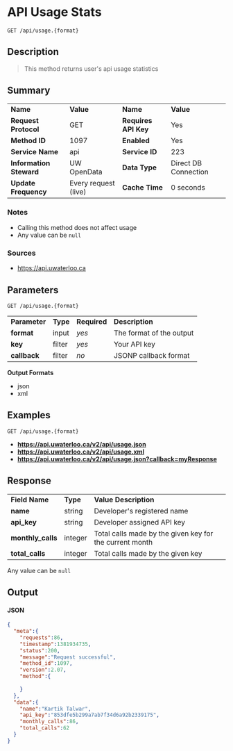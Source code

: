 # API Usage Stats

```
GET /api/usage.{format}
```

## Description

> This method returns user's api usage statistics

## Summary

<table>
  <tr>
    <td><b>Name</b></td>
    <td><b>Value</b></td>
    <td><b><b>Name</b></b></td>
    <td><b>Value</b></td>
  </tr>
  <tr>
    <td><b>Request Protocol</b></td>
    <td>GET</td>
    <td><b>Requires API Key</b></td>
    <td>Yes</td>
  </tr>
  <tr>
    <td><b>Method ID</b></td>
    <td>1097</td>
    <td><b>Enabled</b></td>
    <td>Yes</td>
  </tr>
  <tr>
    <td><b>Service Name</b></td>
    <td>api</td>
    <td><b>Service ID</b></td>
    <td>223</td>
  </tr>
  <tr>
    <td><b>Information Steward</b></td>
    <td>UW OpenData</td>
    <td><b>Data Type</b></td>
    <td>Direct DB Connection</td>
  </tr>
  <tr>
    <td><b>Update Frequency</b></td>
    <td>Every request (live)</td>
    <td><b>Cache Time</b></td>
    <td>0 seconds</td>
  </tr>
</table>


### Notes

- Calling this method does not affect usage
- Any value can be `null`


### Sources

- https://api.uwaterloo.ca


## Parameters

```
GET /api/usage.{format}
```

<table>
  <tr>
    <td><b>Parameter</b></td>
    <td><b>Type</b></td>
    <td><b><b>Required</b></b></td>
    <td><b>Description</b></td>
  </tr>
  <tr>
    <td><b>format</b></td>
    <td>input</td>
    <td><i>yes</i></td>
    <td>The format of the output</td>
  </tr>
  <tr>
    <td><b>key</b></td>
    <td>filter</td>
    <td><i>yes</i></td>
    <td>Your API key</td>
  </tr>
  <tr>
    <td><b>callback</b></td>
    <td>filter</td>
    <td><i>no</i></td>
    <td>JSONP callback format</td>
  </tr>
</table>

**Output Formats**

- json
- xml


## Examples

```
GET /api/usage.{format}
```

- **https://api.uwaterloo.ca/v2/api/usage.json**
- **https://api.uwaterloo.ca/v2/api/usage.xml**
- **https://api.uwaterloo.ca/v2/api/usage.json?callback=myResponse**


## Response

<table>
  <tr>
    <td><b>Field Name</b></td>
    <td><b>Type</b></td>
    <td><b>Value Description</b></td>
  </tr>
  <tr>
    <td><b>name</b></td>
    <td>string</td>
    <td>Developer's registered name</td>
  </tr>
  <tr>
    <td><b>api_key</b></td>
    <td>string</td>
    <td>Developer assigned API key</td>
  </tr>
  <tr>
    <td><b>monthly_calls</b></td>
    <td>integer</td>
    <td>Total calls made by the given key for the current month</td>
  </tr>
  <tr>
    <td><b>total_calls</b></td>
    <td>integer</td>
    <td>Total calls made by the given key</td>
  </tr>
</table>


Any value can be `null`

## Output

#### JSON

```json
{
  "meta":{
    "requests":86,
    "timestamp":1381934735,
    "status":200,
    "message":"Request successful",
    "method_id":1097,
    "version":2.07,
    "method":{
      
    }
  },
  "data":{
    "name":"Kartik Talwar",
    "api_key":"853dfe5b299a7ab7f34d6a92b2339175",
    "monthly_calls":86,
    "total_calls":62
  }
}
```

